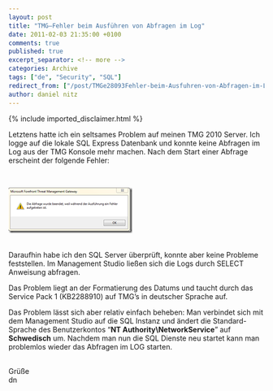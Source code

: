 ```yaml
---
layout: post
title: "TMG–Fehler beim Ausführen von Abfragen im Log"
date: 2011-02-03 21:35:00 +0100
comments: true
published: true
excerpt_separator: <!-- more -->
categories: Archive
tags: ["de", "Security", "SQL"]
redirect_from: ["/post/TMGe28093Fehler-beim-Ausfuhren-von-Abfragen-im-Log", "/post/tmge28093fehler-beim-ausfuhren-von-abfragen-im-log"]
author: daniel nitz
---
```

<!-- more -->
{% include imported_disclaimer.html %}
<p>Letztens hatte ich ein seltsames Problem auf meinen TMG 2010 Server. Ich logge auf die lokale SQL Express Datenbank und konnte keine Abfragen im Log aus der TMG Konsole mehr machen. Nach dem Start einer Abfrage erscheint der folgende Fehler:</p>
<p>&nbsp;</p>
<p><a href="/assets/image_297.png"><img style="background-image: none; padding-left: 0px; padding-right: 0px; display: inline; padding-top: 0px; border: 0px;" title="image" src="/assets/image_thumb_295.png" alt="image" width="244" height="90" border="0" /></a></p>
<p><br />Daraufhin habe ich den SQL Server &uuml;berpr&uuml;ft, konnte aber keine Probleme feststellen. Im Management Studio lie&szlig;en sich die Logs durch SELECT Anweisung abfragen.</p>
<p>Das Problem liegt an der Formatierung des Datums und taucht durch das Service Pack 1 (KB2288910) auf TMG&rsquo;s in deutscher Sprache auf.</p>
<p>Das Problem l&auml;sst sich aber relativ einfach beheben: Man verbindet sich mit dem Management Studio auf die SQL Instanz und &auml;ndert die Standard-Sprache des Benutzerkontos &ldquo;<strong>NT Authority\NetworkService</strong>&rdquo; auf <strong>Schwedisch</strong> um. Nachdem man nun die SQL Dienste neu startet kann man problemlos wieder das Abfragen im LOG starten.</p>
<p><br />Gr&uuml;&szlig;e <br />dn</p>
